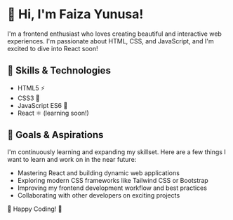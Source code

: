 <!-- Your Name and Greeting -->
# 👋 Hi, I'm Faiza Yunusa!

<!-- Introduction and Interests -->
I'm a frontend enthusiast who loves creating beautiful and interactive web experiences. I'm passionate about HTML, CSS, and JavaScript, and I'm excited to dive into React soon!

<!-- Skills and Technologies -->
## 🔧 Skills & Technologies
- HTML5 ⚡️
- CSS3 💅
- JavaScript ES6 🚀
- React ⚛️ (learning soon!)
<!-- - [Add more skills here] -->

<!-- Goals and Aspirations -->
## 🌱 Goals & Aspirations
I'm continuously learning and expanding my skillset. Here are a few things I want to learn and work on in the near future:
- Mastering React and building dynamic web applications
- Exploring modern CSS frameworks like Tailwind CSS or Bootstrap
- Improving my frontend development workflow and best practices
- Collaborating with other developers on exciting projects

<!-- Fun Emoji -->
🚀 Happy Coding! 🌟
